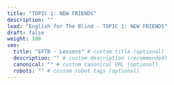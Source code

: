 ```yaml
---
title: "TOPIC 1: NEW FRIENDS"
description: ""
lead: "English for The Blind - TOPIC 1: NEW FRIENDS"
draft: false
weight: 100
seo:
  title: "EFTB - Lessons" # custom title (optional)
  description: "" # custom description (recommended)
  canonical: "" # custom canonical URL (optional)
  robots: "" # custom robot tags (optional)
---
```

